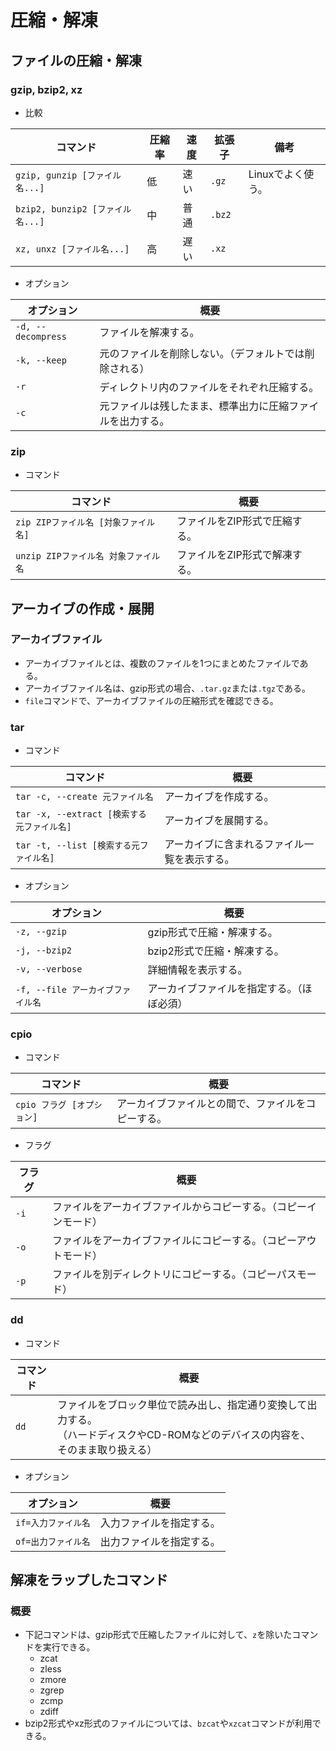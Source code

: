 # 圧縮・解凍

## ファイルの圧縮・解凍

### gzip, bzip2, xz

- 比較

|コマンド|圧縮率|速度|拡張子|備考|
|---|---|---|---|---|
|`gzip, gunzip [ファイル名...]`|低|速い|`.gz`|Linuxでよく使う。|
|`bzip2, bunzip2 [ファイル名...]`|中|普通|`.bz2`||
|`xz, unxz [ファイル名...]`|高|遅い|`.xz`||

- オプション

| オプション         | 概要                                                       |
| ------------------ | ---------------------------------------------------------- |
| `-d, --decompress` | ファイルを解凍する。                                       |
| `-k, --keep`       | 元のファイルを削除しない。（デフォルトでは削除される）     |
| `-r`               | ディレクトリ内のファイルをそれぞれ圧縮する。               |
| `-c`               | 元ファイルは残したまま、標準出力に圧縮ファイルを出力する。 |

### zip

- コマンド

|コマンド|概要|
|---|---|
|`zip ZIPファイル名 [対象ファイル名]`|ファイルをZIP形式で圧縮する。|
|`unzip ZIPファイル名 対象ファイル名`|ファイルをZIP形式で解凍する。|

## アーカイブの作成・展開

### アーカイブファイル

- アーカイブファイルとは、複数のファイルを1つにまとめたファイルである。
- アーカイブファイル名は、gzip形式の場合、`.tar.gz`または`.tgz`である。
- `file`コマンドで、アーカイブファイルの圧縮形式を確認できる。

### tar

- コマンド

| コマンド                                   | 概要                                         |
| ------------------------------------------ | -------------------------------------------- |
| `tar -c, --create 元ファイル名`            | アーカイブを作成する。                       |
| `tar -x, --extract [検索する元ファイル名]` | アーカイブを展開する。                       |
| `tar -t, --list [検索する元ファイル名]`    | アーカイブに含まれるファイル一覧を表示する。 |

- オプション

| オプション                        | 概要                                       |
| --------------------------------- | ------------------------------------------ |
| `-z, --gzip`                      | gzip形式で圧縮・解凍する。                 |
| `-j, --bzip2`                     | bzip2形式で圧縮・解凍する。                |
| `-v, --verbose`                   | 詳細情報を表示する。                       |
| `-f, --file アーカイブファイル名` | アーカイブファイルを指定する。（ほぼ必須） |

### cpio

- コマンド

|コマンド|概要|
|---|---|
|`cpio フラグ [オプション]`|アーカイブファイルとの間で、ファイルをコピーする。|

- フラグ
  
| フラグ | 概要                                                         |
| ------ | ------------------------------------------------------------ |
| `-i`   | ファイルをアーカイブファイルからコピーする。（コピーインモード） |
| `-o`   | ファイルをアーカイブファイルにコピーする。（コピーアウトモード） |
| `-p`   | ファイルを別ディレクトリにコピーする。（コピーパスモード）   |

### dd

- コマンド
  
| コマンド | 概要                                                         |
| -------- | ------------------------------------------------------------ |
| `dd`     | ファイルをブロック単位で読み出し、指定通り変換して出力する。<br/>（ハードディスクやCD-ROMなどのデバイスの内容を、そのまま取り扱える） |
  
- オプション

| オプション          | 概要                     |
| ------------------- | ------------------------ |
| `if=入力ファイル名` | 入力ファイルを指定する。 |
| `of=出力ファイル名` | 出力ファイルを指定する。 |

## 解凍をラップしたコマンド

### 概要

- 下記コマンドは、gzip形式で圧縮したファイルに対して、`z`を除いたコマンドを実行できる。
  - zcat
  - zless
  - zmore
  - zgrep
  - zcmp
  - zdiff
- bzip2形式やxz形式のファイルについては、`bzcat`や`xzcat`コマンドが利用できる。

